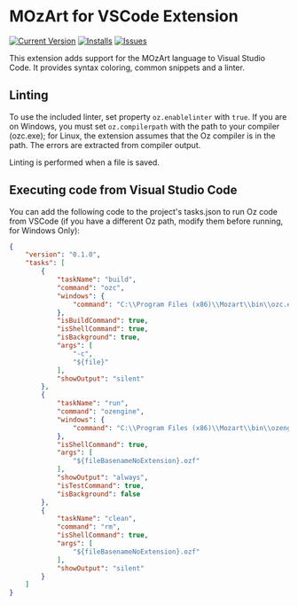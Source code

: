 MOzArt for VSCode Extension
===========================

[![Current Version](https://img.shields.io/github/release/alevalv/oz-vscode.svg?style=flat-square)](https://github.com/alevalv/oz-vscode/releases)
[![Installs](https://vsmarketplacebadge.apphb.com/installs/alevalv.oz-vscode.svg?style=flat-square)](https://marketplace.visualstudio.com/items?itemName=alevalv.oz-vscode)
[![Issues](https://img.shields.io/github/issues/alevalv/oz-vscode.svg?style=flat-square)](https://github.com/alevalv/oz-vscode/issues)

This extension adds support for the MOzArt language to Visual Studio Code. It provides syntax coloring, common snippets and a linter.

Linting
-------

To use the included linter, set property `oz.enablelinter` with `true`. If you are on Windows, you must set `oz.compilerpath` with the path to your compiler (ozc.exe); for Linux, the extension assumes that the Oz compiler is in the path. The errors are extracted from compiler output.

Linting is performed when a file is saved.

Executing code from Visual Studio Code
--------------------------------------

You can add the following code to the project's tasks.json to run Oz code from VSCode (if you have a different Oz path, modify them before running, for Windows Only):

```json
{
    "version": "0.1.0",
    "tasks": [
        {
            "taskName": "build",
            "command": "ozc",
            "windows": {
                "command": "C:\\Program Files (x86)\\Mozart\\bin\\ozc.exe"
            },
            "isBuildCommand": true,
            "isShellCommand": true,
            "isBackground": true,
            "args": [
                "-c",
                "${file}"
            ],
            "showOutput": "silent"
        },
        {
            "taskName": "run",
            "command": "ozengine",
            "windows": {
                "command": "C:\\Program Files (x86)\\Mozart\\bin\\ozengine.exe"
            },
            "isShellCommand": true,
            "args": [
                "${fileBasenameNoExtension}.ozf"
            ],
            "showOutput": "always",
            "isTestCommand": true,
            "isBackground": false
        },
        {
            "taskName": "clean",
            "command": "rm",
            "isShellCommand": true,
            "args": [
                "${fileBasenameNoExtension}.ozf"
            ],
            "showOutput": "silent"
        }
    ]
}

```
